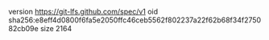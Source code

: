 version https://git-lfs.github.com/spec/v1
oid sha256:e8eff4d0800f6fa5e2050ffc46ceb5562f802237a22f62b68f34f275082cb09e
size 2164
